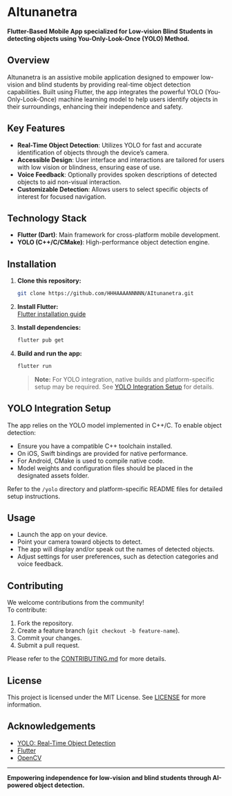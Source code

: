 # AItunanetra

**Flutter-Based Mobile App specialized for Low-vision Blind Students in detecting objects using You-Only-Look-Once (YOLO) Method.**

## Overview

AItunanetra is an assistive mobile application designed to empower low-vision and blind students by providing real-time object detection capabilities. Built using Flutter, the app integrates the powerful YOLO (You-Only-Look-Once) machine learning model to help users identify objects in their surroundings, enhancing their independence and safety.

## Key Features

- **Real-Time Object Detection**: Utilizes YOLO for fast and accurate identification of objects through the device’s camera.
- **Accessible Design**: User interface and interactions are tailored for users with low vision or blindness, ensuring ease of use.
- **Voice Feedback**: Optionally provides spoken descriptions of detected objects to aid non-visual interaction.
- **Customizable Detection**: Allows users to select specific objects of interest for focused navigation.

## Technology Stack

- **Flutter (Dart)**: Main framework for cross-platform mobile development.
- **YOLO (C++/C/CMake)**: High-performance object detection engine.

## Installation

1. **Clone this repository:**
   ```bash
   git clone https://github.com/HHHAAAANNNNN/AItunanetra.git
   ```

2. **Install Flutter:**  
   [Flutter installation guide](https://flutter.dev/docs/get-started/install)

3. **Install dependencies:**
   ```bash
   flutter pub get
   ```

4. **Build and run the app:**
   ```bash
   flutter run
   ```

   > **Note:** For YOLO integration, native builds and platform-specific setup may be required. See [YOLO Integration Setup](#yolo-integration-setup) for details.

## YOLO Integration Setup

The app relies on the YOLO model implemented in C++/C. To enable object detection:

- Ensure you have a compatible C++ toolchain installed.
- On iOS, Swift bindings are provided for native performance.
- For Android, CMake is used to compile native code.
- Model weights and configuration files should be placed in the designated assets folder.

Refer to the `/yolo` directory and platform-specific README files for detailed setup instructions.

## Usage

- Launch the app on your device.
- Point your camera toward objects to detect.
- The app will display and/or speak out the names of detected objects.
- Adjust settings for user preferences, such as detection categories and voice feedback.

## Contributing

We welcome contributions from the community!  
To contribute:

1. Fork the repository.
2. Create a feature branch (`git checkout -b feature-name`).
3. Commit your changes.
4. Submit a pull request.

Please refer to the [CONTRIBUTING.md](CONTRIBUTING.md) for more details.

## License

This project is licensed under the MIT License. See [LICENSE](LICENSE) for more information.

## Acknowledgements

- [YOLO: Real-Time Object Detection](https://pjreddie.com/darknet/yolo/)
- [Flutter](https://flutter.dev/)
- [OpenCV](https://opencv.org/)

---

**Empowering independence for low-vision and blind students through AI-powered object detection.**
